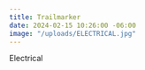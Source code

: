 ```yaml
---
title: Trailmarker
date: 2024-02-15 10:26:00 -06:00
image: "/uploads/ELECTRICAL.jpg"
---
```


Electrical